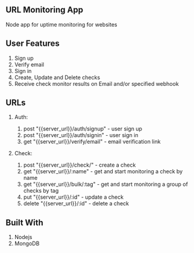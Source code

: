 ## URL Monitoring App
Node app for uptime monitoring for websites

## User Features
1. Sign up
2. Verify email
3. Sign in
4. Create, Update and Delete checks
5. Receive check monitor results on Email and/or specified webhook

## URLs
1. Auth:
    1. post "{{server_url}}/auth/signup" - user sign up
    2. post "{{server_url}}/auth/signin" - user sign in
    3. get "{{server_url}}/verify/email" - email verification link

2. Check:
    1. post "{{server_url}}/check/" - create a check
    2. get "{{server_url}}/:name" - get and start monitoring a check by name
    3. get "{{server_url}}/bulk/:tag" - get and start monitoring a group of checks by tag
    4. put "{{server_url}}/:id" - update a check
    5. delete "{{server_url}}/:id" - delete a check

## Built With
1. Nodejs
2. MongoDB